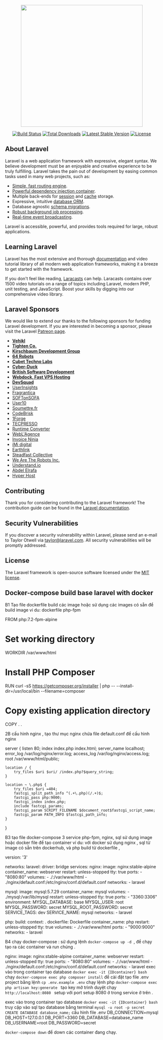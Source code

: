 <p align="center"><img src="https://res.cloudinary.com/dtfbvvkyp/image/upload/v1566331377/laravel-logolockup-cmyk-red.svg" width="400"></p>

<p align="center">
<a href="https://travis-ci.org/laravel/framework"><img src="https://travis-ci.org/laravel/framework.svg" alt="Build Status"></a>
<a href="https://packagist.org/packages/laravel/framework"><img src="https://poser.pugx.org/laravel/framework/d/total.svg" alt="Total Downloads"></a>
<a href="https://packagist.org/packages/laravel/framework"><img src="https://poser.pugx.org/laravel/framework/v/stable.svg" alt="Latest Stable Version"></a>
<a href="https://packagist.org/packages/laravel/framework"><img src="https://poser.pugx.org/laravel/framework/license.svg" alt="License"></a>
</p>

## About Laravel

Laravel is a web application framework with expressive, elegant syntax. We believe development must be an enjoyable and creative experience to be truly fulfilling. Laravel takes the pain out of development by easing common tasks used in many web projects, such as:

- [Simple, fast routing engine](https://laravel.com/docs/routing).
- [Powerful dependency injection container](https://laravel.com/docs/container).
- Multiple back-ends for [session](https://laravel.com/docs/session) and [cache](https://laravel.com/docs/cache) storage.
- Expressive, intuitive [database ORM](https://laravel.com/docs/eloquent).
- Database agnostic [schema migrations](https://laravel.com/docs/migrations).
- [Robust background job processing](https://laravel.com/docs/queues).
- [Real-time event broadcasting](https://laravel.com/docs/broadcasting).

Laravel is accessible, powerful, and provides tools required for large, robust applications.

## Learning Laravel

Laravel has the most extensive and thorough [documentation](https://laravel.com/docs) and video tutorial library of all modern web application frameworks, making it a breeze to get started with the framework.

If you don't feel like reading, [Laracasts](https://laracasts.com) can help. Laracasts contains over 1500 video tutorials on a range of topics including Laravel, modern PHP, unit testing, and JavaScript. Boost your skills by digging into our comprehensive video library.

## Laravel Sponsors

We would like to extend our thanks to the following sponsors for funding Laravel development. If you are interested in becoming a sponsor, please visit the Laravel [Patreon page](https://patreon.com/taylorotwell).

- **[Vehikl](https://vehikl.com/)**
- **[Tighten Co.](https://tighten.co)**
- **[Kirschbaum Development Group](https://kirschbaumdevelopment.com)**
- **[64 Robots](https://64robots.com)**
- **[Cubet Techno Labs](https://cubettech.com)**
- **[Cyber-Duck](https://cyber-duck.co.uk)**
- **[British Software Development](https://www.britishsoftware.co)**
- **[Webdock, Fast VPS Hosting](https://www.webdock.io/en)**
- **[DevSquad](https://devsquad.com)**
- [UserInsights](https://userinsights.com)
- [Fragrantica](https://www.fragrantica.com)
- [SOFTonSOFA](https://softonsofa.com/)
- [User10](https://user10.com)
- [Soumettre.fr](https://soumettre.fr/)
- [CodeBrisk](https://codebrisk.com)
- [1Forge](https://1forge.com)
- [TECPRESSO](https://tecpresso.co.jp/)
- [Runtime Converter](http://runtimeconverter.com/)
- [WebL'Agence](https://weblagence.com/)
- [Invoice Ninja](https://www.invoiceninja.com)
- [iMi digital](https://www.imi-digital.de/)
- [Earthlink](https://www.earthlink.ro/)
- [Steadfast Collective](https://steadfastcollective.com/)
- [We Are The Robots Inc.](https://watr.mx/)
- [Understand.io](https://www.understand.io/)
- [Abdel Elrafa](https://abdelelrafa.com)
- [Hyper Host](https://hyper.host)

## Contributing

Thank you for considering contributing to the Laravel framework! The contribution guide can be found in the [Laravel documentation](https://laravel.com/docs/contributions).

## Security Vulnerabilities

If you discover a security vulnerability within Laravel, please send an e-mail to Taylor Otwell via [taylor@laravel.com](mailto:taylor@laravel.com). All security vulnerabilities will be promptly addressed.

## License

The Laravel framework is open-source software licensed under the [MIT license](https://opensource.org/licenses/MIT).

## Docker-compose build base laravel with docker

B1 Tạo file dockerfile build các image hoặc sử dụng các images có sẵn để build image
vi du: dockerfile php-fpm

FROM php:7.2-fpm-alpine

# Set working directory
WORKDIR /var/www/html

# Install PHP Composer
RUN curl -sS https://getcomposer.org/installer | php -- --install-dir=/usr/local/bin --filename=composer

# Copy existing application directory
COPY . .

2B cấu hình nginx , tạo thư mục nginx chứa file default.conf để cấu hình nginx 

server {
    listen 80;
    index index.php index.html;
    server_name localhost; 
    error_log  /var/log/nginx/error.log;
    access_log /var/log/nginx/access.log;
    root /var/www/html/public;

    location / {
        try_files $uri $uri/ /index.php?$query_string;
    }

    location ~ \.php$ {
        try_files $uri =404;
        fastcgi_split_path_info ^(.+\.php)(/.+)$;
        fastcgi_pass php:9000;
        fastcgi_index index.php;
        include fastcgi_params;
        fastcgi_param SCRIPT_FILENAME $document_root$fastcgi_script_name;
        fastcgi_param PATH_INFO $fastcgi_path_info;
    }
}

B3 tạo file docker-compose 3 service php-fpm, nginx, sql sử dụng image hoặc docker file để tạo container 
ví du: với docker sử dụng nginx , sql từ image có sẵn trên dockerhub, và php build từ dockerfile ,

version: '3'

networks:
  laravel:
    driver: bridge
services:
  nginx:
    image: nginx:stable-alpine
    container_name: webserver
    restart: unless-stopped
    tty: true
    ports:
      - "8080:80"
    volumes:
      - ./:/var/www/html
      - ./nginx/default.conf:/etc/nginx/conf.d/default.conf
    networks:
      - laravel

  mysql:
    image: mysql:5.7.29
    container_name: mysql
    volumes:
      - ./mysql:/var/lib/mysql
    restart: unless-stopped
    tty: true
    ports:
      - "3360:3306"
    environment:
      MYSQL_DATABASE: base
      MYSQL_USER: root
      MYSQL_PASSWORD: secret
      MYSQL_ROOT_PASSWORD: secret
      SERVICE_TAGS: dev
      SERVICE_NAME: mysql
    networks:
      - laravel

  php:
    build:
      context: .
      dockerfile: Dockerfile
    container_name: php
    restart: unless-stopped
    tty: true
    volumes:
      - ./:/var/www/html 
    ports:
      - "9000:9000"
    networks:
      - laravel

B4 chạy docker-compose : sử  dụng lệnh `docker-compose up -d `, để chạy tạo ra các container và run chúng .
 
 nginx:
     image: nginx:stable-alpine
     container_name: webserver
     restart: unless-stopped
     tty: true
     ports:
       - "8080:80"
     volumes:
       - ./:/var/www/html
       - ./nginx/default.conf:/etc/nginx/conf.d/default.conf
     networks:
       - laravel
 exec vào trong container tạo database `docker exec -it {IDcontainer} bash `
  chạy `docker-compose exec php composer install` để cài đặt 
  tạo file .env project bằng lệnh `cp .env.example .env`
  chạy lệnh php `docker-compose exec php artisan key:generate ` tạo key 
  mở trình duyệt  chạy  `http://localhost:8080 ` setup với port setup 8080 ở trong service ở trên .
  
  exec vào trong container tạo database `docker exec -it {IDcontainer} bash `
  truy cập vào sql tạo database bằng terminal 
  `mysql -u root -p secret`
`  CREATE DATABASE database_name;` 
  cấu hình file .env
 DB_CONNECTION=mysql
 DB_HOST=127.0.0.1
 DB_PORT=3360
 DB_DATABASE=database_name
 DB_USERNAME=root
 DB_PASSWORD=secret
 
 `docker-compose down` để down các container đang chạy.
